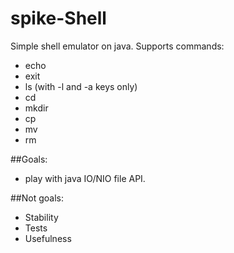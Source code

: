 # spike-Shell

Simple shell emulator on java.
Supports commands:
- echo
- exit
- ls (with -l and -a keys only)
- cd
- mkdir
- cp
- mv
- rm

##Goals:
- play with java IO/NIO file API.

##Not goals:
- Stability
- Tests
- Usefulness